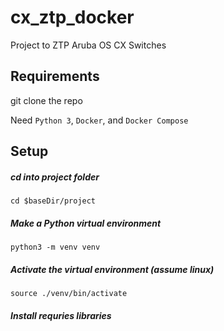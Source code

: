 # cx_ztp_docker
Project to ZTP Aruba OS CX Switches

## Requirements
git clone the repo

Need `Python 3`, `Docker`, and `Docker Compose`

## Setup


##### cd into project folder
`cd $baseDir/project`
##### Make a Python virtual environment
`python3 -m venv venv`
##### Activate the virtual environment (assume linux)
`source ./venv/bin/activate`
##### Install requries libraries
